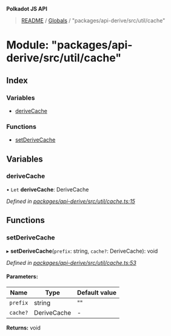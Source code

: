**Polkadot JS API**

> [README](../README.md) / [Globals](../globals.md) / "packages/api-derive/src/util/cache"

# Module: "packages/api-derive/src/util/cache"

## Index

### Variables

* [deriveCache](_packages_api_derive_src_util_cache_.md#derivecache)

### Functions

* [setDeriveCache](_packages_api_derive_src_util_cache_.md#setderivecache)

## Variables

### deriveCache

• `Let` **deriveCache**: DeriveCache

*Defined in [packages/api-derive/src/util/cache.ts:15](https://github.com/polkadot-js/api/blob/d20228788/packages/api-derive/src/util/cache.ts#L15)*

## Functions

### setDeriveCache

▸ **setDeriveCache**(`prefix`: string, `cache?`: DeriveCache): void

*Defined in [packages/api-derive/src/util/cache.ts:53](https://github.com/polkadot-js/api/blob/d20228788/packages/api-derive/src/util/cache.ts#L53)*

#### Parameters:

Name | Type | Default value |
------ | ------ | ------ |
`prefix` | string | "" |
`cache?` | DeriveCache | - |

**Returns:** void
